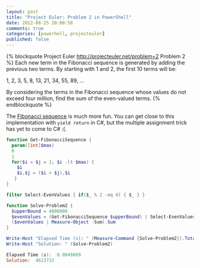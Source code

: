 ```yaml
---
layout: post
title: "Project Euler: Problem 2 in PowerShell"
date: 2012-08-25 20:00:58
comments: true
categories: [powerhell, projecteuler]
published: false
---
```

{% blockquote Project Euler http://projecteuler.net/problem=2 Problem 2 %}
Each new term in the Fibonacci sequence is generated by adding the previous two terms. By starting with 1 and 2, the first 10 terms will be:

1, 2, 3, 5, 8, 13, 21, 34, 55, 89, ...

By considering the terms in the Fibonacci sequence whose values do not exceed four million, find the sum of the even-valued terms.
{% endblockquote %}

The [Fibonacci sequence][] is much more fun. You can get close to this implementation with `yield return` in C#, but the multiple assignment trick has yet to come to C# :(.

``` ps1 Find the sum of the even-valued terms in the Fibonacci sequence whose values do not exceed four million
function Get-FibonacciSequence {
  param([int]$max)
  0
  1
  for($i = $j = 1; $i -lt $max) {
    $i
    $i,$j = ($i + $j),$i
   }
}

filter Select-EvenValues { if($_ % 2 -eq 0) { $_ } }

function Solve-Problem2 {
  $upperBound = 4000000
  $evenValues = (Get-FibonacciSequence $upperBound) | Select-EvenValues
  ($evenValues | Measure-Object -Sum).Sum
}

Write-Host "Elapsed Time (s): " (Measure-Command {Solve-Problem2}).TotalSeconds
Write-Host "Solution: " (Solve-Problem2)

Elapsed Time (s):  0.0049869
Solution:  4613732
```

  [Fibonacci sequence]: http://en.wikipedia.org/wiki/Fibonacci_number